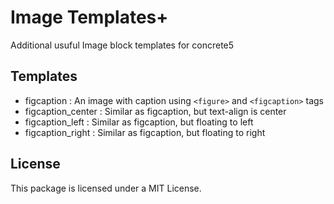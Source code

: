 # Image Templates+

Additional usuful Image block templates for concrete5

## Templates

* figcaption : An image with caption using `<figure>` and `<figcaption>` tags
* figcaption_center : Similar as figcaption, but text-align is center
* figcaption_left : Similar as figcaption, but floating to left
* figcaption_right : Similar as figcaption, but floating to right

## License

This package is licensed under a MIT License.
